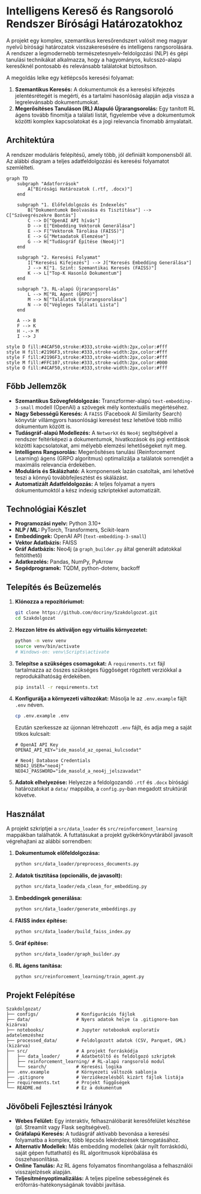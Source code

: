 # Intelligens Kereső és Rangsoroló Rendszer Bírósági Határozatokhoz

A projekt egy komplex, szemantikus keresőrendszert valósít meg magyar nyelvű bírósági határozatok visszakeresésére és intelligens rangsorolására. A rendszer a legmodernebb természetesnyelv-feldolgozási (NLP) és gépi tanulási technikákat alkalmazza, hogy a hagyományos, kulcsszó-alapú keresőknél pontosabb és relevánsabb találatokat biztosítson.

A megoldás lelke egy kétlépcsős keresési folyamat:
1.  **Szemantikus Keresés:** A dokumentumok és a keresési kifejezés jelentésrétegét is megérti, és a tartalmi hasonlóság alapján adja vissza a legrelevánsabb dokumentumokat.
2.  **Megerősítéses Tanuláson (RL) Alapuló Újrarangsorolás:** Egy tanított RL ágens tovább finomítja a találati listát, figyelembe véve a dokumentumok közötti komplex kapcsolatokat és a jogi relevancia finomabb árnyalatait.

## Architektúra

A rendszer moduláris felépítésű, amely több, jól definiált komponensből áll. Az alábbi diagram a teljes adatfeldolgozási és keresési folyamatot szemlélteti.

```mermaid
graph TD
    subgraph "Adatforrások"
        A["Bírósági Határozatok (.rtf, .docx)"]
    end

    subgraph "1. Előfeldolgozás és Indexelés"
        B["Dokumentumok Beolvasása és Tisztítása"] --> C["Szövegrészekre Bontás"]
        C --> D["OpenAI API hívás"]
        D --> E["Embedding Vektorok Generálása"]
        E --> F["Vektorok Tárolása (FAISS)"]
        E --> G["Metaadatok Elemzése"]
        G --> H["Tudásgráf Építése (Neo4j)"]
    end

    subgraph "2. Keresési Folyamat"
        I["Keresési Kifejezés"] --> J["Keresés Embedding Generálása"]
        J --> K["1. Szint: Szemantikai Keresés (FAISS)"]
        K --> L["Top-K Hasonló Dokumentum"]
    end
    
    subgraph "3. RL-alapú Újrarangsorolás"
        L --> M["RL Agent (GRPO)"]
        M --> N["Találatok Újrarangsorolása"]
        N --> O["Végleges Találati Lista"]
    end

    A --> B
    F --> K
    H -.-> M
    I --> J

style D fill:#4CAF50,stroke:#333,stroke-width:2px,color:#fff
style H fill:#2196F3,stroke:#333,stroke-width:2px,color:#fff
style F fill:#2196F3,stroke:#333,stroke-width:2px,color:#fff
style M fill:#FFC107,stroke:#333,stroke-width:2px,color:#000
style O fill:#4CAF50,stroke:#333,stroke-width:2px,color:#fff
```

## Főbb Jellemzők

- **Szemantikus Szövegfeldolgozás:** Transzformer-alapú `text-embedding-3-small` modell (OpenAI) a szövegek mély kontextuális megértéséhez.
- **Nagy Sebességű Keresés:** A `FAISS` (Facebook AI Similarity Search) könyvtár villámgyors hasonlósági keresést tesz lehetővé több millió dokumentum között is.
- **Tudásgráf-alapú Modellezés:** A `NetworkX` és `Neo4j` segítségével a rendszer feltérképezi a dokumentumok, hivatkozások és jogi entitások közötti kapcsolatokat, ami mélyebb elemzési lehetőségeket nyit meg.
- **Intelligens Rangsorolás:** Megerősítéses tanulási (Reinforcement Learning) ágens (GRPO algoritmus) optimalizálja a találatok sorrendjét a maximális relevancia érdekében.
- **Moduláris és Skálázható:** A komponensek lazán csatoltak, ami lehetővé teszi a könnyű továbbfejlesztést és skálázást.
- **Automatizált Adatfeldolgozás:** A teljes folyamat a nyers dokumentumoktól a kész indexig szkriptekkel automatizált.

## Technológiai Készlet

- **Programozási nyelv:** Python 3.10+
- **NLP / ML:** PyTorch, Transformers, Scikit-learn
- **Embeddingek:** OpenAI API (`text-embedding-3-small`)
- **Vektor Adatbázis:** FAISS
- **Gráf Adatbázis:** Neo4j (a `graph_builder.py` által generált adatokkal feltölthető)
- **Adatkezelés:** Pandas, NumPy, PyArrow
- **Segédprogramok:** TQDM, python-dotenv, backoff

## Telepítés és Beüzemelés

1.  **Klónozza a repozitóriumot:**
    ```bash
    git clone https://github.com/docriny/Szakdolgozat.git
    cd Szakdolgozat
    ```

2.  **Hozzon létre és aktiváljon egy virtuális környezetet:**
    ```bash
    python -m venv venv
    source venv/bin/activate
    # Windows-on: venv\Scripts\activate
    ```

3.  **Telepítse a szükséges csomagokat:**
    A `requirements.txt` fájl tartalmazza az összes szükséges függőséget rögzített verziókkal a reprodukálhatóság érdekében.
    ```bash
    pip install -r requirements.txt
    ```

4.  **Konfigurálja a környezeti változókat:**
    Másolja le az `.env.example` fájlt `.env` néven.
    ```bash
    cp .env.example .env
    ```
    Ezután szerkessze az újonnan létrehozott `.env` fájlt, és adja meg a saját titkos kulcsait:
    ```
    # OpenAI API Key
    OPENAI_API_KEY="ide_masold_az_openai_kulcsodat"

    # Neo4j Database Credentials
    NEO4J_USER="neo4j"
    NEO4J_PASSWORD="ide_masold_a_neo4j_jelszavadat"
    ```
    
5. **Adatok elhelyezése:**
   Helyezze a feldolgozandó `.rtf` és `.docx` bírósági határozatokat a `data/` mappába, a `config.py`-ban megadott struktúrát követve.

## Használat

A projekt szkriptjei a `src/data_loader` és `src/reinforcement_learning` mappákban találhatók. A futtatásukat a projekt gyökérkönyvtárából javasolt végrehajtani az alábbi sorrendben:

1.  **Dokumentumok előfeldolgozása:**
    ```bash
    python src/data_loader/preprocess_documents.py
    ```
2.  **Adatok tisztítása (opcionális, de javasolt):**
    ```bash
    python src/data_loader/eda_clean_for_embedding.py
    ```
3.  **Embeddingek generálása:**
    ```bash
    python src/data_loader/generate_embeddings.py
    ```
4.  **FAISS index építése:**
    ```bash
    python src/data_loader/build_faiss_index.py
    ```
5.  **Gráf építése:**
    ```bash
    python src/data_loader/graph_builder.py
    ```
6.  **RL ágens tanítása:**
    ```bash
    python src/reinforcement_learning/train_agent.py
    ```

## Projekt Felépítése

```
Szakdolgozat/
├── configs/              # Konfigurációs fájlok
├── data/                 # Nyers adatok helye (a .gitignore-ban kizárva)
├── notebooks/            # Jupyter notebookok exploratív adatelemzéshez
├── processed_data/       # Feldolgozott adatok (CSV, Parquet, GML) (kizárva)
├── src/                  # A projekt forráskódja
│   ├── data_loader/      # Adatbetöltő és feldolgozó szkriptek
│   ├── reinforcement_learning/ # RL-alapú rangsoroló modul
│   └── search/           # Keresési logika
├── .env.example          # Környezeti változók sablonja
├── .gitignore            # Verziókezelésből kizárt fájlok listája
├── requirements.txt      # Projekt függőségek
└── README.md             # Ez a dokumentum
```

## Jövőbeli Fejlesztési Irányok

- **Webes Felület:** Egy interaktív, felhasználóbarát keresőfelület készítése (pl. Streamlit vagy Flask segítségével).
- **Gráfalapú Keresés:** A tudásgráf aktívabb bevonása a keresési folyamatba a komplex, több lépcsős lekérdezések támogatásához.
- **Alternatív Modellek:** Más embedding modellek (akár nyílt forráskódú, saját gépen futtatható) és RL algoritmusok kipróbálása és összehasonlítása.
- **Online Tanulás:** Az RL ágens folyamatos finomhangolása a felhasználói visszajelzések alapján.
- **Teljesítményoptimalizálás:** A teljes pipeline sebességének és erőforrás-hatékonyságának további javítása.
